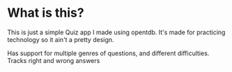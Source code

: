 # What is this?
This is just a simple Quiz app I made using opentdb.
It's made for practicing technology so it ain't a pretty design.

Has support for multiple genres of questions, and different difficulties.
Tracks right and wrong answers
